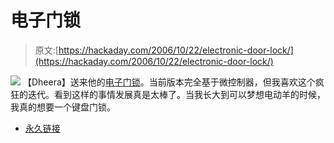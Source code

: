 # 电子门锁

> 原文:[https://hackaday.com/2006/10/22/electronic-door-lock/](https://hackaday.com/2006/10/22/electronic-door-lock/)

![](../Images/d1792a95e19c3c67ae112c209a4e0052.png)
【Dheera】送来他的[电子门锁](http://dheera.net/projects/door.php)。当前版本完全基于微控制器，但我喜欢这个疯狂的迭代。看到这样的事情发展真是太棒了。当我长大到可以梦想电动羊的时候，我真的想要一个键盘门锁。

*   [永久链接](http://dheera.net/projects/door.php)